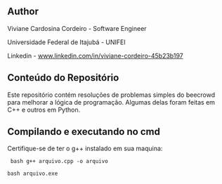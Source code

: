 ## Author

Viviane Cardosina Cordeiro - Software Engineer 

Universidade Federal de Itajubá - UNIFEI

Linkedin - www.linkedin.com/in/viviane-cordeiro-45b23b197

## Conteúdo do Repositório

Este repositório contém resoluções de problemas simples do beecrowd para melhorar a lógica de programação.
Algumas delas foram feitas em C++ e outros em Python.

## Compilando e executando no cmd

Certifique-se de ter o g++ instalado em sua maquina:

``` bash g++ arquivo.cpp -o arquivo```

``` bash arquivo.exe ```
